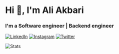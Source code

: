 # Hi 👋, I'm Ali Akbari

### I'm a Software engineer | Backend engineer

[![LinkedIn](https://img.shields.io/badge/linkedin-%230077B5.svg?style=for-the-badge&logo=linkedin&logoColor=white)](https://www.linkedin.com/in/alexakbari)
[![Instagram](https://img.shields.io/badge/instagram-%23E4405F.svg?style=for-the-badge&logo=Instagram&logoColor=white)](https://www.instagram.com/thealiakbarii)
[![Twitter](https://img.shields.io/badge/twitter-%231DA1F2.svg?style=for-the-badge&logo=Twitter&logoColor=white)](https://twitter.com/thealiakbari)

![Stats](https://github-readme-stats.vercel.app/api?username=aliakbariaa1996&include_all_commits=true&theme=merko)
